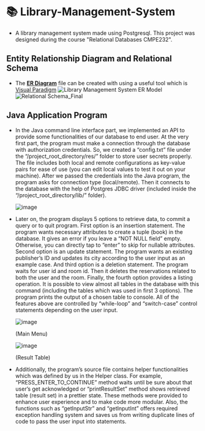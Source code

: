 # 📚 Library-Management-System
- A library management system made using Postgresql. This project was designed during the course "Relational Databases CMPE232".

## Entity Relationship Diagram and Relational Schema
- The [**ER Diagram**](https://www.visual-paradigm.com/features/database-design-with-erd-tools/#:~:text=Entity%20Relationship%20Diagram%20(ERD)%2C,their%20columns%20and%20inter-relationships.&text=A%20well-developed%20ERD%20can,when%20developing%20and%20maintaining%20database.) file can be created with using a useful tool which is [Visual Paradigm](https://www.visual-paradigm.com/features/database-design-with-erd-tools/)
![Library Management System ER Model](https://user-images.githubusercontent.com/75734949/122827883-a3ac6b00-d2ed-11eb-9f9e-c91ff89422a1.jpg)
![Relational Schema_Final](https://user-images.githubusercontent.com/75734949/122827903-a909b580-d2ed-11eb-9c0e-6de5b224d676.png)

## Java Application Program
- In the Java command line interface part, we implemented an API to provide some functionalities of our database to end user. At the very first part, the program must make a connection through the database with authorization credentials. So, we created a “config.txt” file under the “/project_root_directory/res/” folder to store user secrets properly. The file includes both local and remote configurations as key-value pairs for ease of use (you can edit local values to test it out on your machine). After we passed the credentials into the Java program, the program asks for connection type (local/remote). Then it connects to the database with the help of Postgres JDBC driver (included inside the “/project_root_directory/lib/” folder).

    ![image](https://user-images.githubusercontent.com/75734949/122827990-c474c080-d2ed-11eb-9373-b64d3023453f.png)

- Later on, the program displays 5 options to retrieve data, to commit a query or to quit program. First option is an insertion statement. The program wants necessary attributes to create a tuple (book) in the database. It gives an error if you leave a “NOT NULL field” empty. Otherwise, you can directly tap to “enter” to skip for nullable attributes. Second option is an update statement. The program wants an existing publisher’s ID and updates its city according to the user input as an example case. And third option is a deletion statement. The program waits for user id and room id. Then it deletes the reservations related to both the user and the room. Finally, the fourth option provides a listing operation. It is possible to view almost all tables in the database with this command (including the tables which was used in first 3 options). The program prints the output of a chosen table to console. All of the features above are controlled by “while-loop” and “switch-case” control statements depending on the user input.

    ![image](https://user-images.githubusercontent.com/75734949/122828075-da828100-d2ed-11eb-8240-93b7268b0a0f.png) 
    
    (Main Menu)

    ![image](https://user-images.githubusercontent.com/75734949/122828106-e53d1600-d2ed-11eb-8c5f-1467cae1bfc5.png) 
    
    (Result Table)

- Additionally, the program’s source file contains helper functionalities which was defined by us in the Helper class. For example, “PRESS_ENTER_TO_CONTINUE” method waits until be sure about that user’s get acknowledged or “printResultSet” method shows retrieved table (result set) in a prettier state. These methods were provided to enhance user experience and to make code more modular. Also, the functions such as “getInputStr” and “getInputInt” offers required exception handling system and saves us from writing duplicate lines of code to pass the user input into statements.
